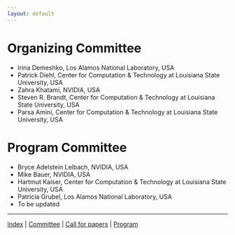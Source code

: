 ```yaml
---
layout: default
---
```


# Organizing Committee

* Irina Demeshko, Los Alamos National Laboratory, USA
* Patrick Diehl, Center for Computation & Technology at Louisiana State University, USA
* Zahra Khatami, NVIDIA, USA
* Steven R. Brandt, Center for Computation & Technology at Louisiana State University, USA
* Parsa Amini, Center for Computation & Technology at Louisiana State University, USA

# Program Committee 

* Bryce Adelstein Lelbach, NVIDIA, USA
* Mike Bauer, NVIDIA, USA
* Hartmut Kaiser, Center for Computation & Technology at Louisiana State University, USA
* Patricia Grubel, Los Alamos National Laboratory, USA 
* To be updated

---

[Index](index) | [Committee](commitee) | [Call for papers](call-for-papers) | [Program](program)
